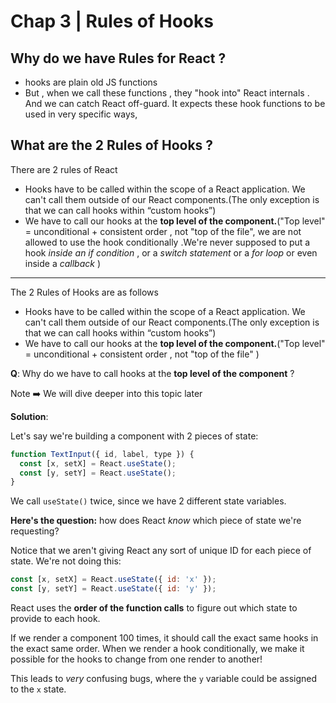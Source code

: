 # Chap 3 | Rules of Hooks

## Why do we have Rules for React ? 

- hooks are plain old JS functions 
- But , when we call these functions , they "hook into" React internals . And we can catch React off-guard. It expects these hook functions to be used in very specific ways,

## What are the 2 Rules of Hooks ? 

There are 2 rules of React 

- Hooks have to be called within the scope of a React application. We can't call them outside of our React components.(The only exception is that we can call hooks within “custom hooks”)
- We have to call our hooks at the **top level of the component.**("Top level" = unconditional + consistent order , not "top of the file", we are not allowed to use the hook conditionally .We're never supposed to put a hook *inside an if condition* , or a *switch statement* or a *for loop* or even inside a *callback*   )

---

The 2 Rules of Hooks are as follows 

- Hooks have to be called within the scope of a React application. We can't call them outside of our React components.(The only exception is that we can call hooks within “custom hooks”)
- We have to call our hooks at the **top level of the component.**("Top level" = unconditional + consistent order , not "top of the file" )

**Q**: Why do we have to call hooks at the **top level of the component** ? 

Note ➡️ We will dive deeper into this topic later

**Solution**:

Let's say we're building a component with 2 pieces of state:

```js
function TextInput({ id, label, type }) {
  const [x, setX] = React.useState();
  const [y, setY] = React.useState();
}
```

We call `useState()` twice, since we have 2 different state variables.

**Here's the question:** how does React *know* which piece of state we're requesting?

Notice that we aren't giving React any sort of unique ID for each piece of state. We're not doing this:

```js
const [x, setX] = React.useState({ id: 'x' });
const [y, setY] = React.useState({ id: 'y' });
```



React uses the **order of the function calls** to figure out which state to provide to each hook.

If we render a component 100 times, it should call the exact same hooks in the exact same order. When we render a hook conditionally, we make it  possible for the hooks to change from one render to another!

This leads to *very* confusing bugs, where the `y` variable could be assigned to the `x` state.